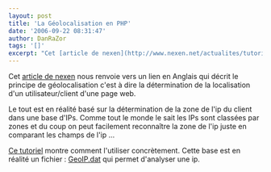 ```yaml
---
layout: post
title: 'La Géolocalisation en PHP'
date: '2006-09-22 08:31:47'
author: DanRaZor
tags: '[]'
excerpt: "Cet [article de nexen](http://www.nexen.net/actualites/tutorial/geolocalisation_en_php.php) nous renvoie vers un lien en Anglais qui décrit le principe de géolocalisation   c'est à dire la détermination de la localisation d'un utilisateur/client d'une page web.  \n  \nLe tout est en réalité basé sur la détermination de la zone de l'ip du client dans      …"
---
```


Cet [article de nexen](http://www.nexen.net/actualites/tutorial/geolocalisation_en_php.php) nous renvoie vers un lien en Anglais qui décrit le principe de géolocalisation   c'est à dire la détermination de la localisation d'un utilisateur/client d'une page web.

Le tout est en réalité basé sur la détermination de la zone de l'ip du client dans une base d'IPs.   Comme tout le monde le sait les IPs sont classées par zones et du coup on peut facilement reconnaître   la zone de l'ip juste en comparant les champs de l'ip ...

[Ce tutoriel](http://www.phpfive.net/php-based-geo-targeting-and-localization_article42.htm) montre comment l'utiliser concrètement. Cette base est en réalité un fichier : [GeoIP.dat](http://www.maxmind.com/download/geoip/database/GeoIP.dat.gz)   qui permet d'analyser une ip.
